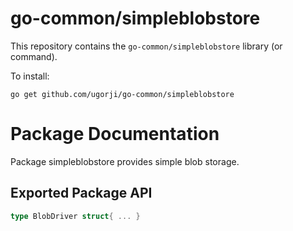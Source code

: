 # go-common/simpleblobstore

This repository contains the `go-common/simpleblobstore` library (or command).

To install:

```
go get github.com/ugorji/go-common/simpleblobstore
```

# Package Documentation


Package simpleblobstore provides simple blob storage.

## Exported Package API

```go
type BlobDriver struct{ ... }
```
